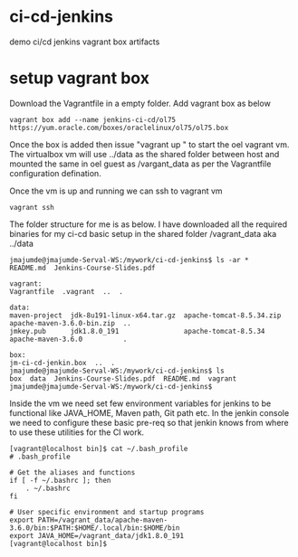 # ci-cd-jenkins
demo ci/cd jenkins vagrant box artifacts

# setup vagrant box
Download the Vagrantfile in a empty folder. Add vagrant box as below                                                                                                                                                                       

```
vagrant box add --name jenkins-ci-cd/ol75 https://yum.oracle.com/boxes/oraclelinux/ol75/ol75.box
```
Once the box is added then issue "vagrant up <name>" to start the oel vagrant vm. The virtualbox vm will use ../data as the shared folder between host and mounted the same in oel guest as /vargant_data as per the Vagrantfile configuration defination. 

Once the vm is up and running we can ssh to vagrant vm 

```
vagrant ssh
```
The folder structure for me is as below. I have downloaded all the required binaries for my ci-cd basic setup in the shared folder /vagrant_data aka ../data

```
jmajumde@jmajumde-Serval-WS:/mywork/ci-cd-jenkins$ ls -ar *
README.md  Jenkins-Course-Slides.pdf

vagrant:
Vagrantfile  .vagrant  ..  .

data:
maven-project  jdk-8u191-linux-x64.tar.gz  apache-tomcat-8.5.34.zip  apache-maven-3.6.0-bin.zip  ..
jmkey.pub      jdk1.8.0_191                apache-tomcat-8.5.34      apache-maven-3.6.0          .

box:
jm-ci-cd-jenkin.box  ..  .
jmajumde@jmajumde-Serval-WS:/mywork/ci-cd-jenkins$ ls 
box  data  Jenkins-Course-Slides.pdf  README.md  vagrant
jmajumde@jmajumde-Serval-WS:/mywork/ci-cd-jenkins$ 
```

Inside the vm we need set few environment variables for jenkins to be functional like JAVA_HOME, Maven path, Git path etc. In the jenkin console we need to configure these basic pre-req so that jenkin knows from where to use these utilities for the CI work. 

```
[vagrant@localhost bin]$ cat ~/.bash_profile 
# .bash_profile

# Get the aliases and functions
if [ -f ~/.bashrc ]; then
	. ~/.bashrc
fi

# User specific environment and startup programs
export PATH=/vagrant_data/apache-maven-3.6.0/bin:$PATH:$HOME/.local/bin:$HOME/bin
export JAVA_HOME=/vagrant_data/jdk1.8.0_191
[vagrant@localhost bin]$
```
